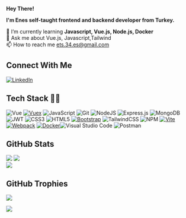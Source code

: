 **Hey There!**

**I'm Enes self-taught frontend and backend developer from Turkey.**

🌱 I’m currently learning **Javascript, Vue.js, Node.js, Docker**<br>💬 Ask me about Vue.js, Javascript,Tailwind<br>📫 How to reach me ets.34.es@gmail.com


## Connect With Me
[![LinkedIn](https://img.shields.io/badge/LinkedIn-%230077B5.svg?logo=linkedin&logoColor=white)](https://www.linkedin.com/in/enes-ets34/)


## Tech Stack 💪🏼
![Vue](https://img.shields.io/badge/Vue.js-35495E?style=for-the-badge&logo=vuedotjs&logoColor=4FC08D) [![Vuex](https://img.shields.io/badge/-Vuex-4FC08D?style=for-the-badge&logo=vuex&logoColor=white)](https://vuex.vuejs.org/) ![JavaScript](https://img.shields.io/badge/javascript-%23323330.svg?style=for-the-badge&logo=javascript&logoColor=%23F7DF1E) ![Git](https://img.shields.io/badge/git-%23F05033.svg?style=for-the-badge&logo=git&logoColor=white) 
![NodeJS](https://img.shields.io/badge/node.js-6DA55F?style=for-the-badge&logo=node.js&logoColor=white) ![Express.js](https://img.shields.io/badge/express.js-%23404d59.svg?style=for-the-badge&logo=express&logoColor=%2361DAFB) ![MongoDB](https://img.shields.io/badge/MongoDB-%234ea94b.svg?style=for-the-badge&logo=mongodb&logoColor=white) ![JWT](https://img.shields.io/badge/JWT-black?style=for-the-badge&logo=JSON%20web%20tokens) 
 ![CSS3](https://img.shields.io/badge/css3-%231572B6.svg?style=for-the-badge&logo=css3&logoColor=white) ![HTML5](https://img.shields.io/badge/html5-%23E34F26.svg?style=for-the-badge&logo=html5&logoColor=white) [![Bootstrap](https://img.shields.io/badge/bootstrap-%237811f7.svg?style=for-the-badge&logo=bootstrap&logoColor=white)](https://getbootstrap.com/) ![TailwindCSS](https://img.shields.io/badge/tailwindcss-%2338bdf9.svg?style=for-the-badge&logo=tailwind-css&logoColor=white) 
![NPM](https://img.shields.io/badge/NPM-%23CB3837.svg?style=for-the-badge&logo=npm&logoColor=white) [![Vite](https://img.shields.io/badge/-Vite-646CFF?style=for-the-badge&logo=vite&logoColor=white)](https://vitejs.dev/) [![Webpack](https://img.shields.io/badge/-Webpack-8DD6F9?style=for-the-badge&logo=webpack&logoColor=white)](https://webpack.js.org/) [![Docker](https://img.shields.io/badge/-Docker-2496ED?style=for-the-badge&logo=docker&logoColor=white)](https://www.docker.com/)![Visual Studio Code](https://img.shields.io/badge/Visual%20Studio%20Code-0078d7.svg?style=for-the-badge&logo=visual-studio-code&logoColor=white) ![Postman](https://img.shields.io/badge/Postman-FF6C37?style=for-the-badge&logo=postman&logoColor=white) 


## GitHub Stats
![](https://github-readme-stats.vercel.app/api?username=Enes-ets34&theme=radical&hide_border=true&include_all_commits=false&count_private=false) 
![](https://github-readme-streak-stats.herokuapp.com/?user=Enes-ets34&theme=radical&hide_border=true)<br/>
![](https://github-readme-stats.vercel.app/api/top-langs/?username=Enes-ets34&theme=radical&hide_border=true&include_all_commits=false&count_private=false&layout=compact)<br/>





## GitHub Trophies
![](https://github-profile-trophy.vercel.app/?username=Enes-ets34&theme=gruvbox&no-frame=true&no-bg=false&margin-w=4)



![](https://komarev.com/ghpvc/?username=Enes-ets34&style=flat-square)
